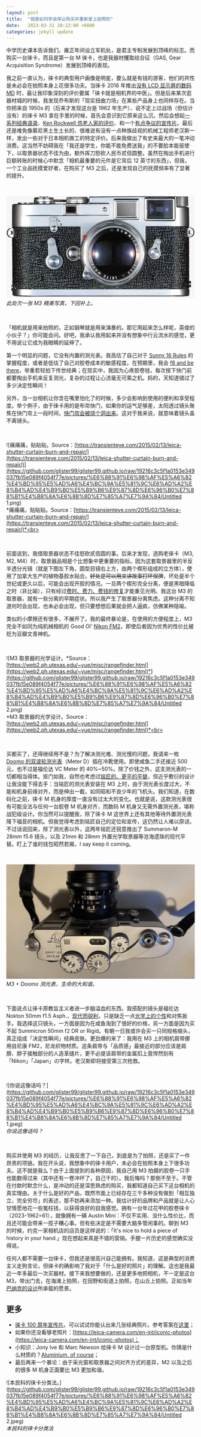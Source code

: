 ```yaml
---
layout: post
title:  "我是如何学会停止购买并重新爱上拍照的"
date:   2023-03-31 20:22:00 +0800
categories: jekyll update
---
```


中学历史课本告诉我们，雍正年间设立军机处，是君主专制发展到顶峰的标志。而购买一台徕卡，而且是第一台 M 徕卡，也是我器材攫取综合征（GAS, Gear Acquisition Syndrome）发展到顶峰的表现。

我之前一直认为，徕卡的典型用户画像是明星，要么就是有钱的游客，他们的共性是未必会在拍照本身上花很多功夫。当徕卡 2016 年推出[没有 LCD 显示屏的数码 MD](https://www.leica-camera.cn/leica-m-d/details) 时，最让我印象深刻的评价要属「徕卡就是相机界的中医」。但是后来某次逛器材城的时候，我发现乔布斯的「现实扭曲力场」在某些产品身上也同样存在。当你把来自 1950s 的（后来才发现这台是 1962 年生产）、说不定上过战场（但估计没有）的徕卡 M3 拿在手里的时候，首先会意识到它原来这么沉，然后会想起[一系列经典语录](https://streetphotography.thisisethan.com/2014/04/17/bresson_quotes/)、[Ken Rockwell 怹老人家的评价](https://www.kenrockwell.com/leica/m3.htm)、和一个[有点争议的宣传片](https://youtu.be/DMkQQSt6d8s)。最后还是难免像慕尼黑土生土长的、很难说有没有一点种族歧视的机械工程师老汉斯一样，发出一些对于日本相机做工的特定评价。后来我做出了有史来最大的一笔冲动消费。这当然不妨碍我在「我还是学生，你能不能免费送我」的不要脸本能驱使下，以取景器状态不佳为由，额外挥刀怒砍人民币贰佰圆整。虽然在掏出手机进行巨额转账的时候心中默念「相机最重要的元件是它背后 12 英寸的东西」，但我，一个工业品抚摸爱好者，在购买了 M3 之后，还是发现自己的抚摸频率有了显著的提升。<br>

<br>

![此处欠一张 M3 精美写真，下回补上。](https://github.com/glister99/glister99.github.io/raw/19216c3c5f1a0153e349037fb15e089f4054f77e/pictures/%E6%88%91%E6%98%AF%E5%A6%82%E4%BD%95%E5%AD%A6%E4%BC%9A%E5%81%9C%E6%AD%A2%E8%B4%AD%E4%B9%B0%E5%B9%B6%E9%87%8D%E6%96%B0%E7%88%B1%E4%B8%8A%E6%8B%8D%E7%85%A7%E7%9A%84/Untitled.png)
<br>*此处欠一张 M3 精美写真，下回补上。*<br>


<br>

「相机就是用来拍照的，正如钢琴就是用来演奏的。那它用起来怎么样呢，英俊的小伙子？」你可能会问。好吧，我承认我用起来并没有想象中行云流水的感觉，更不用说让它成为我眼睛的延伸了。

第一个明显的问题，它没有内置的测光表。我高估了自己对于 [Sunny 16 Rules](https://en.wikipedia.org/wiki/Sunny_16_rule) 的掌握程度，或者是低估了自己对胶卷成本的敏感程度。在预期里，我会 [f8 and be there](https://en.wikipedia.org/wiki/%C6%91/8_and_be_there)，举重若轻拍下传世经典；在现实中，我因为心疼胶卷钱，每次按下快门前都要掏出手机来反复测光，复杂的过程让心流毫无可乘之机。妈的，天知道错过了多少决定性瞬间！

另外，当一台相机让你含在嘴里怕化了的时候，多少会影响到使用的便利和享受程度。举个例子，由于徕卡用的是布帘快门，如果你的运气足够差，太阳透过镜头聚焦在快门帘上一段时间，[快门帘会被烧个洞出来](https://www.l-camera-forum.com/topic/275842-i-burnt-through-my-shutter-cloth/)。这对于我来说，就意味着镜头盖不离镜头。<br>

<br>

![痛痛痛，贴贴贴。Source：[https://transienteye.com/2015/02/13/leica-shutter-curtain-burn-and-repair/](https://transienteye.com/2015/02/13/leica-shutter-curtain-burn-and-repair/)](https://github.com/glister99/glister99.github.io/raw/19216c3c5f1a0153e349037fb15e089f4054f77e/pictures/%E6%88%91%E6%98%AF%E5%A6%82%E4%BD%95%E5%AD%A6%E4%BC%9A%E5%81%9C%E6%AD%A2%E8%B4%AD%E4%B9%B0%E5%B9%B6%E9%87%8D%E6%96%B0%E7%88%B1%E4%B8%8A%E6%8B%8D%E7%85%A7%E7%9A%84/Untitled 1.png)<br>
*痛痛痛，贴贴贴。Source：[https://transienteye.com/2015/02/13/leica-shutter-curtain-burn-and-repair/](https://transienteye.com/2015/02/13/leica-shutter-curtain-burn-and-repair/)*<br>

<br>


前面说到，我借取景器状态不佳怒砍贰佰圆的事。后来才发现，选购老徕卡（M3, M2, M4）时，取景器品相是个比想象中更重要的指标。因为这套取景器里的半反半透分光镜（就是下图左下角，圆型目镜右上方，由两个楔形组成的立方体），使用了加拿大生产的植物基胶水贴合。~~好处是可以用来讲故事打环保牌~~，坏处是半个世纪或更久以后，可能会出现开胶的情况。一旦两个楔形完全分离，便是黑暗降临之时（非比喻），只有经过[费时、费力、费钱的修复](https://www.cameraworks-uk.com/post/leica-rangefinder-rebuild-and-why-you-might-need-one)才能重见光明。我这台 M3 的取景器，就有一些分离的早期症状。所以我产生了取景器分离焦虑。这种分离不知道何时会出现，也未必会出现，但只要想想后果就会把人逼疯，仿佛某种隐喻。

类似的小摩擦还有很多，不展开了。我的最终暴论是，在使用的方便程度上，M3 完全不如同为纯机械相机的 Good Ol' [Nikon FM2](https://www.kenrockwell.com/nikon/fefm.htm)，即使后者因为优秀的性价比被贬为豆瓣文青神机。<br>

<br>

![M3 取景器的光学设计。*Source：[https://web2.ph.utexas.edu/~yue/misc/rangefinder.html](https://web2.ph.utexas.edu/~yue/misc/rangefinder.html)*](https://github.com/glister99/glister99.github.io/raw/19216c3c5f1a0153e349037fb15e089f4054f77e/pictures/%E6%88%91%E6%98%AF%E5%A6%82%E4%BD%95%E5%AD%A6%E4%BC%9A%E5%81%9C%E6%AD%A2%E8%B4%AD%E4%B9%B0%E5%B9%B6%E9%87%8D%E6%96%B0%E7%88%B1%E4%B8%8A%E6%8B%8D%E7%85%A7%E7%9A%84/Untitled 2.png)<br>
*M3 取景器的光学设计。Source：[https://web2.ph.utexas.edu/~yue/misc/rangefinder.html](https://web2.ph.utexas.edu/~yue/misc/rangefinder.html)*<br>

<br>


买都买了，还得继续用不是？为了解决测光难、测光慢的问题，我请来一枚 [Doomo 的双波轮测光表](https://item.taobao.com/item.htm?spm=a1z10.1-c.w4004-22363807666.2.45852298Ysxqas&id=610476157942)（Meter D）插在冷靴使用。即使咸鱼二手还接近 500 元，也不过是福伦达 VC Meter 的 40%~50%。除了价钱之外，这支测光表的一切都相当得体。抠门如我，自然也考虑过[铭匠的、更平的平替](https://item.taobao.com/item.htm?spm=a230r.1.14.34.155c1fbbajR3lp&id=658664519514&ns=1&abbucket=10#detail)，但近乎敷衍的设计让我没能下得去手：当铭匠的测光表安装在 M3 上时，由于测光表长度过大，不能和机身前缘对齐，而是伸出一截，如同昭和不良少年的飞机头。我们知道，在数码化之前，徕卡 M 机身的厚度一直没有过太大的变化。也就是说，这款测光表很有可能没法与任何一台胶卷 M 机身对齐，而数码 M 机身又无需外置测光表，堪称战犯级设计。你当然可以提醒我，除了徕卡 M 这世界上还有其他等待外置测光表降下福音的相机。但我觉得考虑到铭匠自己的定位和宣传，这仍然让人难以原谅。不过话说回来，除了测光表以外，这两年铭匠还锐意推出了 Summaron-M 28mm f5.6  镜头，以及 21mm 和 28mm 外置光学取景器等沧海遗珠的现代平替。盯上了谁的钱包昭然若揭，I say keep it coming。<br>

<br>

![M3 + Doomo 测光表，生命的大和谐。](https://github.com/glister99/glister99.github.io/raw/19216c3c5f1a0153e349037fb15e089f4054f77e/pictures/%E6%88%91%E6%98%AF%E5%A6%82%E4%BD%95%E5%AD%A6%E4%BC%9A%E5%81%9C%E6%AD%A2%E8%B4%AD%E4%B9%B0%E5%B9%B6%E9%87%8D%E6%96%B0%E7%88%B1%E4%B8%8A%E6%8B%8D%E7%85%A7%E7%9A%84/Untitled.jpeg)<br>
*M3 + Doomo 测光表，生命的大和谐。*<br>

<br>

下面说点让徕卡原教旨主义者进一步脑溢血的东西。我搭配的镜头是福伦达 Nokton 50mm f1.5 Asph.，[现代而锐利](https://www.47-degree.com/focus-shift/voigtlander-nokton-50mm-15-vm-aspherical-review)，只是缺乏一点[光学上的个性](https://flic.kr/p/gnAYcb)和对焦扳手。我选择这只镜头，一方面是因为在咸鱼淘到了很好的价格，另一方面是因为买不起 Summicron 50mm f2 DR or Rigid。有朝一日我或许会买一只同规格缩头，真正组成「决定性瞬间」经典皮肤。更劲爆的来了：我用在 M3 上的相机肩带挪用自尼康 FM2，尼龙织物材质。这条肩带与「品质感」最接近的部分应该是肩膀、脖子接触部分的人造革缝片，更不必提该肩带的金属扣上竟悍然刻有「Nikon」「Japan」の字样。老汉斯即将接受第三次抢救。<br>

<br>

![你说这像话吗？](https://github.com/glister99/glister99.github.io/raw/19216c3c5f1a0153e349037fb15e089f4054f77e/pictures/%E6%88%91%E6%98%AF%E5%A6%82%E4%BD%95%E5%AD%A6%E4%BC%9A%E5%81%9C%E6%AD%A2%E8%B4%AD%E4%B9%B0%E5%B9%B6%E9%87%8D%E6%96%B0%E7%88%B1%E4%B8%8A%E6%8B%8D%E7%85%A7%E7%9A%84/Untitled 1.jpeg)<br>
*你说这像话吗？*<br>

<br>

购买并使用 M3 的经历，让我反思了一下自己，到底是为了拍照，还是买了一件昂贵的项链。我在开头说，我想象中的徕卡用户，未必会在拍照本身上下很多功夫。这不就是我么？由于上面提到的各种原因，我自己用 M3 拍摄的胶卷一只手也能数得过来（其中还有一卷冲坏了，自己干的）。我后悔吗？那倒不至于。不管在付款时默念什么，是冲动的还是深思熟虑的购买，我都知道自己买下这台相机的真实理由。关于什么是好的产品，既然市面上已经存在三千多种没有做到「相互独立，完全穷尽」的表述，那不妨再来添加一种。我估计好的品牌和产品就是让人心甘情愿地花一些冤枉钱，以获得良好的自我感觉。拥有一台年过花甲的胶卷徕卡（2023-1962=61），就像拥有一辆 Austin Mini：不仅不实用、没什么性价比，而且还可能会带来一揽子糟心事。但有些决定是不需要大脑多管闲事的。聊到 M3 的时候，约克一家相机店的店员是这样说的：「It's nice to hold a piece of history in your hand.」现在想起来真是不错的营销。手握一片历史的感觉确实没得说。

任何人都不需要一台徕卡，但我还是很高兴自己能拥有。我知道，这是典型的消费主义走狗言论，但徕卡的确影响了我对于「什么是好的照片」的理解。这也是我最近一年多最后一次买器材。接下来我想要做的，还是更多地把相机，不一定是这台 M3，带出门去，在海滩上拍照，在田野和街道上拍照，在山丘上拍照。正如当年[巴纳克的设计](https://encyclopedia.design/2022/01/11/oscar-barnack-first-35mm-camera/)所承载的愿景。

## 更多

- [徕卡 100 周年宣传片](https://youtu.be/DMkQQSt6d8s)。可以试试你能认出来几张经典照片。参考答案在[这里](https://youtu.be/vIrkmi5aIgY)；
- 如果你还没看够老照片：[https://leica-camera.com/en-int/iconic-photos](https://leica-camera.com/en-int/iconic-photos)；
- 小知识：Jony Ive 和 Marc Newson 给徕卡 M 设计过一台原型机。你猜是什么材质的？[Aluminium, of course](https://www.theverge.com/2021/3/29/22356156/leica-m-for-red-camera-prototype-apple-jony-ive-marc-newson-auction)；
- 最后再来一个暴论：由于采光窗和取景器之间对齐方式的差异，M2 以及之后的很多 M 机身正面要比 M3 更加和谐。

![本民科的徕卡分类法。](https://github.com/glister99/glister99.github.io/raw/19216c3c5f1a0153e349037fb15e089f4054f77e/pictures/%E6%88%91%E6%98%AF%E5%A6%82%E4%BD%95%E5%AD%A6%E4%BC%9A%E5%81%9C%E6%AD%A2%E8%B4%AD%E4%B9%B0%E5%B9%B6%E9%87%8D%E6%96%B0%E7%88%B1%E4%B8%8A%E6%8B%8D%E7%85%A7%E7%9A%84/Untitled 2.jpeg)<br>
*本民科的徕卡分类法*
